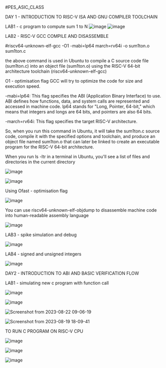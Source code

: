 #PES_ASIC_CLASS

DAY 1 - INTRODUCTION TO RISC-V ISA AND GNU COMPILER TOOLCHAIN

LAB1 - c program to compute sum 1 to N
![image](https://github.com/kushal2710/pes_asic_class/assets/115935208/5773fe42-28bb-4e42-9b0f-832bc90e8abc)
![image](https://github.com/kushal2710/pes_asic_class/assets/115935208/21260005-cdf4-4acd-84bc-00ee17a52a17)

LAB2 - RISC-V GCC COMPILE AND DISASSEMBLE

#riscv64-unknown-elf-gcc -O1  -mabi=lp64  march=rv64i  -o sum1ton.o  sum1ton.c 

the above command is used in Ubuntu to compile a C source code file (sum1ton.c) into an object file (sum1ton.o) using the RISC-V 64-bit architecture toolchain (riscv64-unknown-elf-gcc)

O1 - optimisation flag GCC will try to optimize the code for size and execution speed.

-mabi=lp64: This flag specifies the ABI (Application Binary Interface) to use. ABI defines how functions, data, and system calls are represented and accessed in machine code. lp64 stands for "Long, Pointer, 64-bit," which means that integers and longs are 64 bits, and pointers are also 64 bits.

-march=rv64i: This flag specifies the target RISC-V architecture. 

So, when you run this command in Ubuntu, it will take the sum1ton.c source code, compile it with the specified options and toolchain, and produce an object file named sum1ton.o that can later be linked to create an executable program for the RISC-V 64-bit architecture.

When you run ls -ltr in a terminal in Ubuntu, you'll see a list of files and directories in the current directory

![image](https://github.com/kushal2710/pes_asic_class/assets/115935208/a34f4af7-5378-4cfe-a9eb-936eca0a661e)

![image](https://github.com/kushal2710/pes_asic_class/assets/115935208/6e2f4e6d-5334-48f1-ab25-8a4b153d4dd7)

Using Ofast - optimisation flag 

![image](https://github.com/kushal2710/pes_asic_class/assets/115935208/c2730444-1907-4b2a-914c-e7a278cd71cc)

You can use riscv64-unknown-elf-objdump to disassemble machine code into human-readable assembly language

![image](https://github.com/kushal2710/pes_asic_class/assets/115935208/50cd1940-0c7e-445f-a673-095294e7f036)

LAB3 - spike simulation and debug

![image](https://github.com/kushal2710/pes_asic_class/assets/115935208/95881567-bef9-4e00-a1df-ca9942e0251d)

LAB4 - signed and unsigned integers

![image](https://github.com/kushal2710/pes_asic_class/assets/115935208/ea752c52-caef-4b37-a03c-2759f910fc0f)

DAY2 - INTRODUCTION TO ABI AND BASIC VERIFICATION FLOW

LAB1 - simulating new c program with function call

![image](https://github.com/kushal2710/pes_asic_class/assets/115935208/d7410f44-5ecd-4f5b-93d8-68f9740c8e15)

![image](https://github.com/kushal2710/pes_asic_class/assets/115935208/34badac8-eaba-4d25-b870-5526175dc31e)

![Screenshot from 2023-08-22 09-06-19](https://github.com/kushal2710/pes_asic_class/assets/115935208/a217b637-e54d-4470-a6d7-d0002ba9e8e6)


![Screenshot from 2023-08-19 18-09-41](https://github.com/kushal2710/pes_asic_class/assets/115935208/b57724d5-8d0f-43ab-a1b4-22e5680cca24)

TO RUN C PROGRAM ON RISC-V CPU

![image](https://github.com/kushal2710/pes_asic_class/assets/115935208/3897a88c-52a2-4247-8a53-6d76b8360714)

![image](https://github.com/kushal2710/pes_asic_class/assets/115935208/578cd5ed-7ffe-48b4-a320-4e7d82f89970)

![image](https://github.com/kushal2710/pes_asic_class/assets/115935208/fa303720-2a16-438a-991b-2e5a0e42c0c1)


